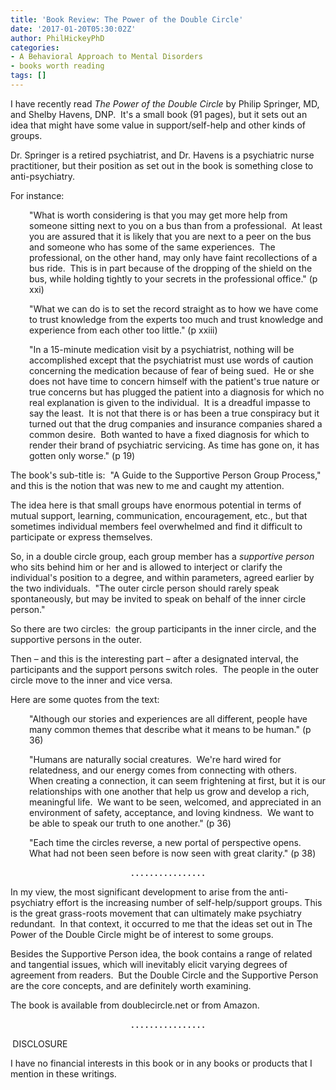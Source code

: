 ```yaml
---
title: 'Book Review: The Power of the Double Circle'
date: '2017-01-20T05:30:02Z'
author: PhilHickeyPhD
categories:
- A Behavioral Approach to Mental Disorders
- books worth reading
tags: []
---
```


I have recently read <em>The Power of the Double Circle</em> by Philip Springer, MD, and Shelby Havens, DNP.  It's a small book (91 pages), but it sets out an idea that might have some value in support/self-help and other kinds of groups.

Dr. Springer is a retired psychiatrist, and Dr. Havens is a psychiatric nurse practitioner, but their position as set out in the book is something close to anti-psychiatry.

For instance:
<p style="padding-left: 30px;">"What is worth considering is that you may get more help from someone sitting next to you on a bus than from a professional.  At least you are assured that it is likely that you are next to a peer on the bus and someone who has some of the same experiences.  The professional, on the other hand, may only have faint recollections of a bus ride.  This is in part because of the dropping of the shield on the bus, while holding tightly to your secrets in the professional office." (p xxi)</p>
<p style="padding-left: 30px;">"What we can do is to set the record straight as to how we have come to trust knowledge from the experts too much and trust knowledge and experience from each other too little." (p xxiii)</p>
<p style="padding-left: 30px;">"In a 15-minute medication visit by a psychiatrist, nothing will be accomplished except that the psychiatrist must use words of caution concerning the medication because of fear of being sued.  He or she does not have time to concern himself with the patient's true nature or true concerns but has plugged the patient into a diagnosis for which no real explanation is given to the individual.  It is a dreadful impasse to say the least.  It is not that there is or has been a true conspiracy but it turned out that the drug companies and insurance companies shared a common desire.  Both wanted to have a fixed diagnosis for which to render their brand of psychiatric servicing. As time has gone on, it has gotten only worse." (p 19)</p>
The book's sub-title is:  "A Guide to the Supportive Person Group Process," and this is the notion that was new to me and caught my attention.

The idea here is that small groups have enormous potential in terms of mutual support, learning, communication, encouragement, etc., but that sometimes individual members feel overwhelmed and find it difficult to participate or express themselves.

So, in a double circle group, each group member has a <em>supportive person</em> who sits behind him or her and is allowed to interject or clarify the individual's position to a degree, and within parameters, agreed earlier by the two individuals.  "The outer circle person should rarely speak spontaneously, but may be invited to speak on behalf of the inner circle person."

So there are two circles:  the group participants in the inner circle, and the supportive persons in the outer.

Then – and this is the interesting part – after a designated interval, the participants and the support persons switch roles.  The people in the outer circle move to the inner and vice versa.

Here are some quotes from the text:
<p style="padding-left: 30px;">"Although our stories and experiences are all different, people have many common themes that describe what it means to be human." (p 36)</p>
<p style="padding-left: 30px;">"Humans are naturally social creatures.  We're hard wired for relatedness, and our energy comes from connecting with others.  When creating a connection, it can seem frightening at first, but it is our relationships with one another that help us grow and develop a rich, meaningful life.  We want to be seen, welcomed, and appreciated in an environment of safety, acceptance, and loving kindness.  We want to be able to speak our truth to one another." (p 36)</p>
<p style="padding-left: 30px;">"Each time the circles reverse, a new portal of perspective opens.  What had not been seen before is now seen with great clarity." (p 38)</p>
<p style="text-align: center;"><strong>. . . . . . . . . . . . . . . .</strong></p>
In my view, the most significant development to arise from the anti-psychiatry effort is the increasing number of self-help/support groups. This is the great grass-roots movement that can ultimately make psychiatry redundant.  In that context, it occurred to me that the ideas set out in The Power of the Double Circle might be of interest to some groups.

Besides the Supportive Person idea, the book contains a range of related and tangential issues, which will inevitably elicit varying degrees of agreement from readers.  But the Double Circle and the Supportive Person are the core concepts, and are definitely worth examining.

The book is available from doublecircle.net or from Amazon.
<p style="text-align: center;"><strong>. . . . . . . . . . . . . . . .</strong></p>
<strong> </strong>DISCLOSURE

I have no financial interests in this book or in any books or products that I mention in these writings.